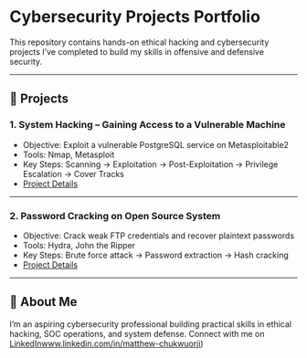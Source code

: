 # Cybersecurity Projects Portfolio

This repository contains hands-on ethical hacking and cybersecurity projects I’ve completed to build my skills in offensive and defensive security.

---

## 🔹 Projects

### 1. System Hacking – Gaining Access to a Vulnerable Machine
- Objective: Exploit a vulnerable PostgreSQL service on Metasploitable2  
- Tools: Nmap, Metasploit  
- Key Steps: Scanning → Exploitation → Post-Exploitation → Privilege Escalation → Cover Tracks  
- [Project Details](./01-System-Hacking)

---

### 2. Password Cracking on Open Source System
- Objective: Crack weak FTP credentials and recover plaintext passwords  
- Tools: Hydra, John the Ripper  
- Key Steps: Brute force attack → Password extraction → Hash cracking  
- [Project Details](./02-Password-Cracking)

---

## 🔹 About Me
I’m an aspiring cybersecurity professional building practical skills in ethical hacking, SOC operations, and system defense. 
Connect with me on [LinkedIn]()www.linkedin.com/in/matthew-chukwuorji)


